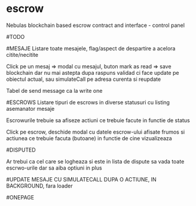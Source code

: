 # escrow
Nebulas blockchain based escrow contract and interface - control panel


#TODO

#MESAJE
Listare toate mesajele, flag/aspect de despartire a acelora citite/necitite

Click pe un mesaj => modal cu mesajul, buton mark as read => save blockchain dar nu mai
astepta dupa raspuns validad ci face update pe obiectul actual, sau simulateCall pe adresa curenta si reupdate

Tabel de send message ca la write one

#ESCROWS
Listare tipuri de escrows in diverse statusuri cu listing asemanator mesaje

Escrowurile trebuie sa afiseze actiuni ce trebuie facute in functie de status

Click pe escrow, deschide modal cu datele escrow-ului afisate frumos
si actiunea ce trebuie facuta (butoane) in functie de cine vizualizeaza

#DISPUTED

Ar trebui ca cel care se logheaza si este in lista de dispute sa vada
toate escrwo-urile dar sa aiba optiuni in plus



#UPDATE MESAJE CU SIMULATECALL DUPA O ACTIUNE, IN BACKGROUND, fara loader



#ONEPAGE